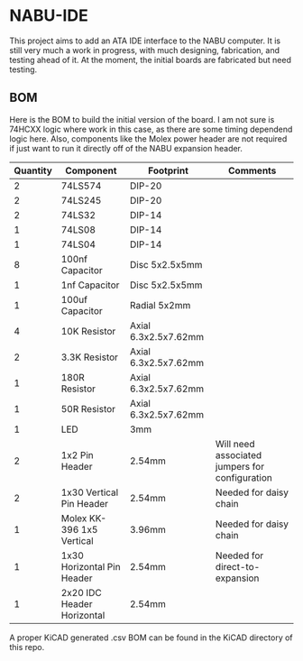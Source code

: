 # NABU-IDE
This project aims to add an ATA IDE interface to the NABU computer. It is still very much a work in progress, with much designing, fabrication, and testing ahead of it. At the moment, the initial boards are fabricated but need testing.

## BOM
Here is the BOM to build the initial version of the board. I am not sure is 74HCXX logic where work in this case, as there are some timing dependend logic here. Also, components like the Molex power header are not required if just want to run it directly off of the NABU expansion header.

| Quantity | Component | Footprint | Comments |
| -------- | --------- | --------- | -------- |
| 2        | 74LS574   | DIP-20    | |
| 2        | 74LS245   | DIP-20    | |
| 2        | 74LS32    | DIP-14    | |
| 1        | 74LS08    | DIP-14    | |
| 1        | 74LS04    | DIP-14    | |
| 8        | 100nf Capacitor | Disc 5x2.5x5mm | |
| 1        | 1nf Capacitor | Disc 5x2.5x5mm | |
| 1        | 100uf Capacitor | Radial  5x2mm | |
| 4        | 10K Resistor | Axial 6.3x2.5x7.62mm | |
| 2        | 3.3K Resistor | Axial 6.3x2.5x7.62mm | |
| 1        | 180R Resistor | Axial 6.3x2.5x7.62mm | |
| 1        | 50R Resistor | Axial 6.3x2.5x7.62mm | |
| 1        | LED          | 3mm | |
| 2        | 1x2 Pin Header | 2.54mm | Will need associated jumpers for configuration |
| 2        | 1x30 Vertical Pin Header | 2.54mm | Needed for daisy chain |
| 1        | Molex KK-396 1x5 Vertical | 3.96mm | Needed for daisy chain |
| 1        | 1x30 Horizontal Pin Header | 2.54mm | Needed for direct-to-expansion |
| 1        | 2x20 IDC Header Horizontal | 2.54mm | |

A proper KiCAD generated .csv BOM can be found in the KiCAD directory of this repo.
